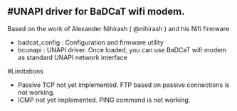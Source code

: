 #UNAPI driver for BaDCaT wifi modem.
-------------------------------------
Based on the work of Alexander Nihirash ( @nihirash ) and his Nifi firmware

- badcat_config : Configuration and firmware utility
- bcunapi : UNAPI driver. Once loaded, you can use BaDCaT wifi modem as standard UNAPI network interface

#Limitations

- Passive TCP not yet implemented. FTP based on passive connections is not working.
- ICMP not yet implemented. PING command is not working.

